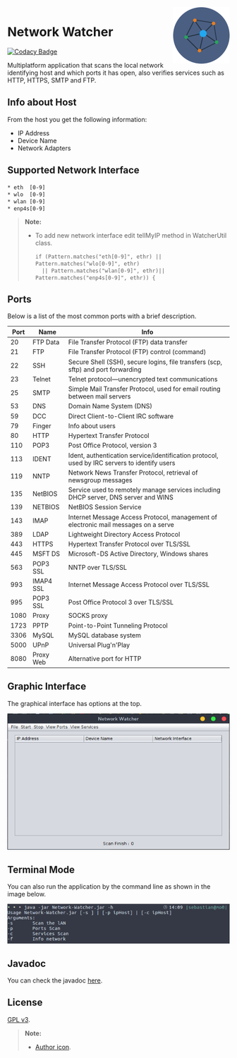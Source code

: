 <img src="img/network.png" alt="Logo" align="right"/>

# Network Watcher

[![Codacy Badge](https://api.codacy.com/project/badge/Grade/7c70ceeb054a478ab6dc0ed8b3329b05)](https://www.codacy.com/app/argorar/Network-Watcher?utm_source=github.com&utm_medium=referral&utm_content=argorar/Network-Watcher&utm_campaign=badger)

Multiplatform application that scans the local network identifying host and which ports it has open, also verifies services such as HTTP, HTTPS, SMTP and FTP.

## Info about Host
From the host you get the following information:

 * IP Address
 * Device Name
 * Network Adapters

## Supported Network Interface
```
* eth  [0-9]
* wlo  [0-9]
* wlan [0-9]
* enp4s[0-9]

```

> **Note:**
>
>   * To add new network interface edit tellMyIP method in WatcherUtil class.
>     ```
>     if (Pattern.matches("eth[0-9]", ethr) || Pattern.matches("wlo[0-9]", ethr)
>	    || Pattern.matches("wlan[0-9]", ethr)|| Pattern.matches("enp4s[0-9]", ethr)) {
>     ```

## Ports
Below is a list of the most common ports with a brief description.

| Port | Name | Info |
| ------ | ------ | ------ |
| 20 | FTP Data | File Transfer Protocol (FTP) data transfer |
| 21 | FTP | File Transfer Protocol (FTP) control (command) |
| 22 | SSH | Secure Shell (SSH), secure logins, file transfers (scp, sftp) and port forwarding |
| 23 | Telnet | Telnet protocol—unencrypted text communications |
| 25 | SMTP | Simple Mail Transfer Protocol, used for email routing between mail servers |
| 53 | DNS | Domain Name System (DNS) |
| 59 | DCC | Direct Client-to-Client IRC software |
| 79 | Finger | Info about users |
| 80 | HTTP | Hypertext Transfer Protocol  |
| 110 | POP3 | Post Office Protocol, version 3 |
| 113 | IDENT | Ident, authentication service/identification protocol, used by IRC servers to identify users |
| 119 | NNTP | Network News Transfer Protocol, retrieval of newsgroup messages |
| 135 | NetBIOS | Service used to remotely manage services including DHCP server, DNS server and WINS |
| 139 | NETBIOS | NetBIOS Session Service |
| 143 | IMAP | Internet Message Access Protocol, management of electronic mail messages on a serve |
| 389 | LDAP | Lightweight Directory Access Protocol |
| 443 | HTTPS | Hypertext Transfer Protocol over TLS/SSL |
| 445 | MSFT DS | Microsoft-DS Active Directory, Windows shares |
| 563 | POP3 SSL | NNTP over TLS/SSL  |
| 993 | IMAP4 SSL | Internet Message Access Protocol over TLS/SSL |
| 995 | POP3 SSL | Post Office Protocol 3 over TLS/SSL |
| 1080 | Proxy | SOCKS proxy |
| 1723 | PPTP | Point-to-Point Tunneling Protocol |
| 3306 | MySQL | MySQL database system |
| 5000 | UPnP | Universal Plug'n'Play |
| 8080 | Proxy Web | Alternative port for HTTP |


## Graphic Interface
The graphical interface has options at the top.

![gui](img/gui.png)

## Terminal Mode
You can also run the application by the command line as shown in the image below.

![terminal](img/terminal.png)

## Javadoc
You can check the javadoc [here](doc/index.html).

## License
[GPL v3](LICENSE).
> **Note:**
>
>   * [Author icon](https://www.iconfinder.com/webhostingmedia).
